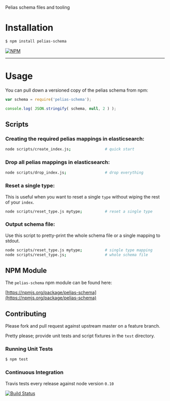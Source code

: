 Pelias schema files and tooling

# Installation

```bash
$ npm install pelias-schema
```

[![NPM](https://nodei.co/npm/pelias-schema.png?downloads=true&stars=true)](https://nodei.co/npm/pelias-schema)

---

# Usage

You can pull down a versioned copy of the pelias schema from npm:

```javascript
var schema = require('pelias-schema');

console.log( JSON.stringify( schema, null, 2 ) );
```

## Scripts

### Creating the required pelias mappings in elasticsearch:

```bash
node scripts/create_index.js;               # quick start
```

### Drop all pelias mappings in elasticsearch:

```bash
node scripts/drop_index.js;                 # drop everything
```

### Reset a single type:

This is useful when you want to reset a single `type` without wiping the rest of your `index`.

```bash
node scripts/reset_type.js mytype;          # reset a single type
```

### Output schema file:

Use this script to pretty-print the whole schema file or a single mapping to stdout.

```bash
node scripts/reset_type.js mytype;          # single type mapping
node scripts/reset_type.js;                 # whole schema file
```

## NPM Module

The `pelias-schema` npm module can be found here:

[https://npmjs.org/package/pelias-schema](https://npmjs.org/package/pelias-schema)

## Contributing

Please fork and pull request against upstream master on a feature branch.

Pretty please; provide unit tests and script fixtures in the `test` directory.

### Running Unit Tests

```bash
$ npm test
```

### Continuous Integration

Travis tests every release against node version `0.10`

[![Build Status](https://travis-ci.org/pelias/schema.png?branch=master)](https://travis-ci.org/pelias/schema)